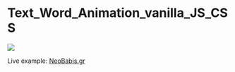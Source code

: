 # Text_Word_Animation_vanilla_JS_CSS

![](Τext_Word_Animation_vanilla_JS_CSS.gif)

Live example: <a href="https://neobabis.gr">NeoBabis.gr</a>

